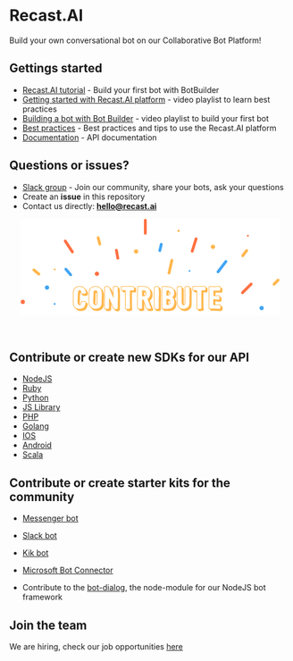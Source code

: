 # Recast.AI
Build your own conversational bot on our Collaborative Bot Platform!

## Gettings started
* [Recast.AI tutorial](https://blog.recast.ai/build-first-bot-botbuilder/) - Build your first bot with BotBuilder
* [Getting started with Recast.AI platform](https://youtu.be/Lg5rRLlYbK8?list=PLPQwLOaGjgF9hliUgznzcvmzZXUUV4W-g) - video playlist to learn best practices
* [Building a bot with Bot Builder](https://www.youtube.com/playlist?list=PLPQwLOaGjgF_2GMXhPNkxCZgYcquhMPa4) - video playlist to build your first bot
* [Best practices](https://blog.recast.ai/tips-start-platform/) - Best practices and tips to use the Recast.AI platform 
* [Documentation](https://man.recast.ai/) - API documentation

## Questions or issues?
* [Slack group](https://slack.recast.ai/) - Join our community, share your bots, ask your questions
* Create an **issue** in this repository
* Contact us directly: **hello@recast.ai**

<p align="center">
  <img src="assets/contribute.png" />
</p>
<br>


## Contribute or create new SDKs for our API
* [NodeJS](https://github.com/RecastAI/SDK-NodeJS)
* [Ruby](https://github.com/RecastAI/SDK-ruby)
* [Python](https://github.com/RecastAI/SDK-python)
* [JS Library](https://github.com/RecastAI/Library-JavaScript)
* [PHP](https://github.com/RecastAI/SDK-PHP)
* [Golang](https://github.com/RecastAI/SDK-Golang)
* [IOS](https://github.com/RecastAI/SDK-iOS)
* [Android](https://github.com/RecastAI/SDK-Android)
* [Scala](https://github.com/RecastAI/SDK-Scala)

## Contribute or create starter kits for the community
* [Messenger bot](https://github.com/RecastAI/bot-messenger)
* [Slack bot](https://github.com/RecastAI/bot-slack)
* [Kik bot](https://github.com/RecastAI/bot-kik)
* [Microsoft Bot Connector](https://github.com/RecastAI/bot-microsoft-connector)


* Contribute to the [bot-dialog](https://github.com/RecastAI/botlerplate), the node-module for our NodeJS bot framework

## Join the team
We are hiring, check our job opportunities [here](https://recast.ai/jobs)
